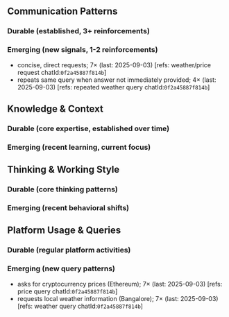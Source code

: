 ## Communication Patterns
### Durable (established, 3+ reinforcements)

### Emerging (new signals, 1-2 reinforcements)
- concise, direct requests; 7× (last: 2025-09-03) [refs: weather/price request chatId:`0f2a45887f814b`]
- repeats same query when answer not immediately provided; 4× (last: 2025-09-03) [refs: repeated weather query chatId:`0f2a45887f814b`]

## Knowledge & Context
### Durable (core expertise, established over time)

### Emerging (recent learning, current focus)

## Thinking & Working Style
### Durable (core thinking patterns)

### Emerging (recent behavioral shifts)

## Platform Usage & Queries
### Durable (regular platform activities)

### Emerging (new query patterns)
- asks for cryptocurrency prices (Ethereum); 7× (last: 2025-09-03) [refs: price query chatId:`0f2a45887f814b`]
- requests local weather information (Bangalore); 7× (last: 2025-09-03) [refs: weather query chatId:`0f2a45887f814b`]